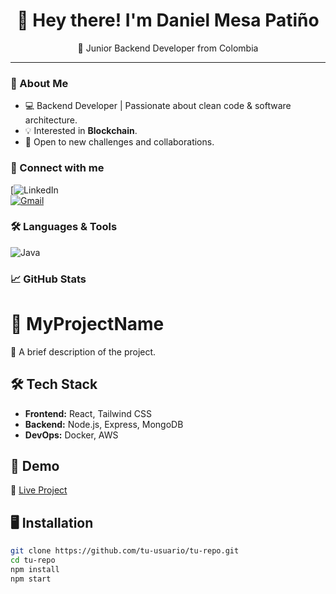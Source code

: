 <h1 align="center">👋 Hey there! I'm Daniel Mesa Patiño</h1>
<p align="center">🚀 Junior Backend Developer from Colombia</p>

---

### 🔧 About Me
- 💻 Backend Developer | Passionate about clean code & software architecture.
- 💡 Interested in **Blockchain**.
- 🎯 Open to new challenges and collaborations.

### 💼 Connect with me  
[![LinkedIn]()  
[![Gmail](https://img.shields.io/badge/Email-Contact-red?style=for-the-badge&logo=gmail)](mesa3146@gmail.com)  

### 🛠 Languages & Tools  
![Java](https://img.shields.io/badge/Java-ED8B00?style=for-the-badge&logo=java&logoColor=white)
<!--![Spring](https://img.shields.io/badge/Spring-6DB33F?style=for-the-badge&logo=spring&logoColor=white)
![JavaScript](https://img.shields.io/badge/JavaScript-F7DF1E?style=for-the-badge&logo=javascript&logoColor=black)
![TypeScript](https://img.shields.io/badge/TypeScript-007ACC?style=for-the-badge&logo=typescript&logoColor=white)
![Node.js](https://img.shields.io/badge/Node.js-339933?style=for-the-badge&logo=nodedotjs&logoColor=white)
![MySQL](https://img.shields.io/badge/MySQL-4479A1?style=for-the-badge&logo=mysql&logoColor=white)
![MongoDB](https://img.shields.io/badge/MongoDB-4EA94B?style=for-the-badge&logo=mongodb&logoColor=white)-->

### 📈 GitHub Stats  
<!--<p align="center">
  <img src="https://github-readme-stats.vercel.app/api?username=tu-usuario&show_icons=true&theme=tokyonight" width="48%" alt="GitHub Stats">
  <img src="https://github-readme-streak-stats.herokuapp.com/?user=tu-usuario&theme=tokyonight" width="48%" alt="GitHub Streak">
</p>-->

# 📌 MyProjectName
🚀 A brief description of the project.

## 🛠 Tech Stack
- **Frontend:** React, Tailwind CSS
- **Backend:** Node.js, Express, MongoDB
- **DevOps:** Docker, AWS

## 🚀 Demo
🔗 [Live Project](https://myproject.com)

## 🖥️ Installation
```bash
git clone https://github.com/tu-usuario/tu-repo.git
cd tu-repo
npm install
npm start

